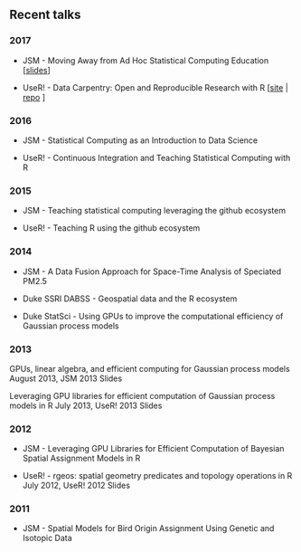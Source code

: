 Recent talks
------------

### 2017

* JSM - Moving Away from Ad Hoc Statistical Computing Education \[[slides](https://github.com/rundel/Presentations/blob/master/JSM%202017/jsm_2017.pdf)]

* UseR! - Data Carpentry: Open and Reproducible Research with R \[[site](https://fmichonneau.github.io/2017-useR-tutorial/) | [repo](https://github.com/fmichonneau/2017-useR-reproducibility/) ]


### 2016

* JSM - Statistical Computing as an Introduction to Data Science

* UseR! - Continuous Integration and Teaching Statistical Computing with R


### 2015

* JSM - Teaching statistical computing leveraging the github ecosystem

* UseR! - Teaching R using the github ecosystem


### 2014

* JSM - A Data Fusion Approach for Space-Time Analysis of Speciated PM2.5

* Duke SSRI DABSS - Geospatial data and the R ecosystem

* Duke StatSci - Using GPUs to improve the computational efficiency of Gaussian process models


### 2013

GPUs, linear algebra, and efficient computing for Gaussian process models
August 2013, JSM 2013 Slides

Leveraging GPU libraries for efficient computation of Gaussian process models in R
July 2013, UseR! 2013 Slides


### 2012

* JSM - Leveraging GPU Libraries for Efficient Computation of Bayesian Spatial Assignment Models in R

* UseR! - rgeos: spatial geometry predicates and topology operations in R
July 2012, UseR! 2012 Slides


### 2011

* JSM - Spatial Models for Bird Origin Assignment Using Genetic and Isotopic Data


